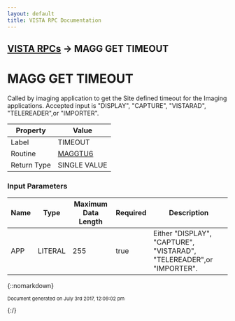 ```yaml
---
layout: default
title: VISTA RPC Documentation
---
```


## [VISTA RPCs](TableOfContents) &#8594; MAGG GET TIMEOUT
# MAGG GET TIMEOUT

Called by imaging application to get the Site defined timeout for the Imaging applications. Accepted input is "DISPLAY", "CAPTURE", "VISTARAD", "TELEREADER",or "IMPORTER".

Property | Value
--- | ---
Label | TIMEOUT
Routine | [MAGGTU6](http://code.osehra.org/dox/Routine_MAGGTU6_source.html)
Return Type | SINGLE VALUE


### Input Parameters

Name | Type | Maximum Data Length | Required | Description
--- | --- | --- | --- | ---
APP | LITERAL | 255 | true | Either &quot;DISPLAY&quot;, &quot;CAPTURE&quot;, &quot;VISTARAD&quot;, &quot;TELEREADER&quot;,or &quot;IMPORTER&quot;.



{::nomarkdown} <br/><p style="font-size: 11px">Document generated on July 3rd 2017, 12:09:02 pm</p>{:/}